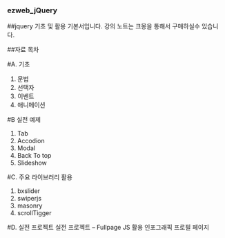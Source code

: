 ### ezweb_jQuery
##jquery 기초 및 활용 기본서입니다.
강의 노트는 크몽을 통해서 구매하실수 있습니다.

##자료 목차 

#A. 기초 
01. 문법
02. 선택자 
03. 이벤트 
04. 애니메이션 

#B 실전 예제 
1. Tab 
2. Accodion 
3. Modal 
4. Back To top 
5. Slideshow 

#C. 주요 라이브러리 활용 
1. bxslider  
2. swiperjs 
3. masonry 
4. scrollTigger  

#D. 실전 프로젝트 
실전 프로젝트 – Fullpage JS 활용 인포그래픽 프로필 페이지 
